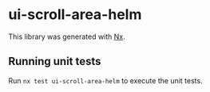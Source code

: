 # ui-scroll-area-helm

This library was generated with [Nx](https://nx.dev).

## Running unit tests

Run `nx test ui-scroll-area-helm` to execute the unit tests.
